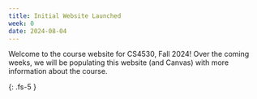 ```yaml
---
title: Initial Website Launched 
week: 0
date: 2024-08-04
---
```


Welcome to the course website for CS4530, Fall 2024! Over the coming weeks, we will be populating this website (and Canvas) with more information about the course. 

{: .fs-5 }
